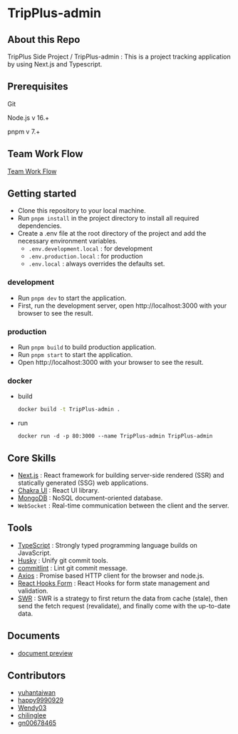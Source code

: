 # TripPlus-admin

## About this Repo

TripPlus Side Project / TripPlus-admin : This is a project tracking application by using Next.js and Typescript.

## Prerequisites

Git

Node.js v 16.+

pnpm v 7.+

## Team Work Flow

[Team Work Flow](TEAM_WORK_FLOW.md)

## Getting started

- Clone this repository to your local machine.
- Run `pnpm install` in the project directory to install all required dependencies.
- Create a .env file at the root directory of the project and add the necessary environment variables.
  - `.env.development.local` : for development
  - `.env.production.local` : for production
  - `.env.local` : always overrides the defaults set.

### development

- Run `pnpm dev` to start the application.
- First, run the development server, open http://localhost:3000 with your browser to see the result.

### production

- Run `pnpm build` to build production application.
- Run `pnpm start` to start the application.
- Open http://localhost:3000 with your browser to see the result.

### docker

- build
  ```bash
  docker build -t TripPlus-admin .
  ```
- run
  ```
  docker run -d -p 80:3000 --name TripPlus-admin TripPlus-admin
  ```

## Core Skills

- [Next.js](https://nextjs.org/) : React framework for building server-side rendered (SSR) and statically generated (SSG) web applications.
- [Chakra UI](https://chakra-ui.com/) : React UI library.
- [MongoDB](https://www.mongodb.com/) : NoSQL document-oriented database.
- `WebSocket` : Real-time communication between the client and the server.

## Tools

- [TypeScript](https://www.typescriptlang.org/) : Strongly typed programming language builds on JavaScript.
- [Husky](https://typicode.github.io/husky/#/) : Unify git commit tools.
- [commitlint](https://commitlint.js.org/#/) : Lint git commit message.
- [Axios](https://github.com/axios/axios) : Promise based HTTP client for the browser and node.js.
- [React Hooks Form](https://github.com/react-hook-form/react-hook-form) : React Hooks for form state management and validation.
- [SWR](https://swr.vercel.app/) : SWR is a strategy to first return the data from cache (stale), then send the fetch request (revalidate), and finally come with the up-to-date data.

## Documents

- [document preview](https://tripplus-003.github.io/frontend-docs/)

## Contributors

- [yuhantaiwan]()
- [happy9990929]()
- [Wendy03]()
- [chilinglee]()
- [gn00678465]()
